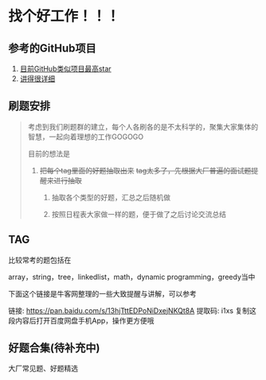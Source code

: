 # 找个好工作！！！



## 参考的GitHub项目

1. [目前GitHub类似项目最高star](https://github.com/MisterBooo/LeetCodeAnimation)
2. [讲得很详细](https://github.com/azl397985856/leetcode)



## 刷题安排

> 考虑到我们刷题群的建立，每个人各刷各的是不太科学的，聚集大家集体的智慧，一起向着理想的工作GOGOGO
>
> 目前的想法是
>
> 1. ~~把每个tag里面的好题抽取出来~~ ~~tag太多了，先根据大厂普遍的面试题提醒来进行抽取~~
>
>    1. 抽取各个类型的好题，汇总之后随机做
>
>    2. 按照日程表大家做一样的题，便于做了之后讨论交流总结

## TAG

比较常考的题包括在

array，string，tree，linkedlist，math，dynamic programming，greedy当中

下面这个链接是牛客网整理的一些大致提醒与讲解，可以参考

链接: https://pan.baidu.com/s/13hjTttEDPoNiDxejNKQt8A 提取码: i1xs 复制这段内容后打开百度网盘手机App，操作更方便哦

## 好题合集(待补充中)

大厂常见题、好题精选

